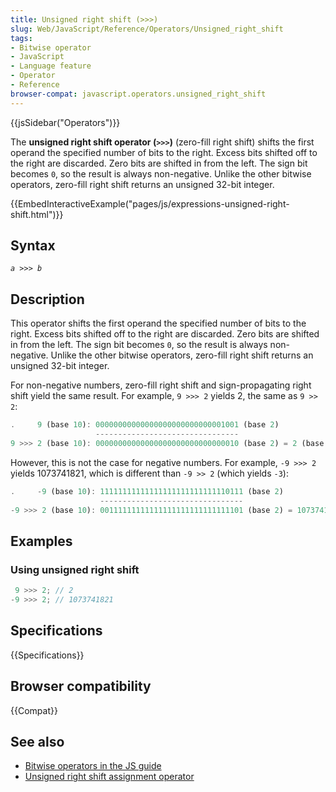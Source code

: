 ```yaml
---
title: Unsigned right shift (>>>)
slug: Web/JavaScript/Reference/Operators/Unsigned_right_shift
tags:
- Bitwise operator
- JavaScript
- Language feature
- Operator
- Reference
browser-compat: javascript.operators.unsigned_right_shift
---
```

{{jsSidebar("Operators")}}

The **unsigned right shift operator (`>>>`)** (zero-fill right shift) shifts the
first operand the specified number of bits to the right. Excess bits shifted off
to the right are discarded. Zero bits are shifted in from the left. The sign bit
becomes `0`, so the result is always non-negative. Unlike the other bitwise
operators, zero-fill right shift returns an unsigned 32-bit integer.

{{EmbedInteractiveExample("pages/js/expressions-unsigned-right-shift.html")}}

## Syntax

<pre class="brush: js"><code><var>a</var> >>> <var>b</var></code>
</pre>

## Description

This operator shifts the first operand the specified number of bits to the
right. Excess bits shifted off to the right are discarded. Zero bits are shifted
in from the left. The sign bit becomes `0`, so the result is always
non-negative. Unlike the other bitwise operators, zero-fill right shift returns
an unsigned 32-bit integer.

For non-negative numbers, zero-fill right shift and sign-propagating right shift
yield the same result. For example, `9 >>> 2` yields 2, the same as `9 >> 2`:

```js
.     9 (base 10): 00000000000000000000000000001001 (base 2)
                   --------------------------------
9 >>> 2 (base 10): 00000000000000000000000000000010 (base 2) = 2 (base 10)
```

However, this is not the case for negative numbers. For example, `-9 >>> 2`
yields 1073741821, which is different than `-9 >> 2` (which yields `-3`):

```js
.     -9 (base 10): 11111111111111111111111111110111 (base 2)
                    --------------------------------
-9 >>> 2 (base 10): 00111111111111111111111111111101 (base 2) = 1073741821 (base 10)
```

## Examples

### Using unsigned right shift

```js
 9 >>> 2; // 2
-9 >>> 2; // 1073741821
```

## Specifications

{{Specifications}}

## Browser compatibility

{{Compat}}

## See also

- [Bitwise operators in the JS guide](/en-US/docs/Web/JavaScript/Guide/Expressions_and_Operators#Bitwise)
- [Unsigned right shift assignment operator](/en-US/docs/Web/JavaScript/Reference/Operators/Unsigned_right_shift_assignment)
